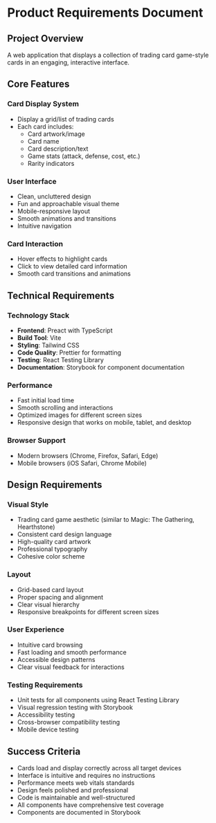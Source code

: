 # Product Requirements Document

## Project Overview

A web application that displays a collection of trading card game-style cards in an engaging, interactive interface.

## Core Features

### Card Display System
- Display a grid/list of trading cards
- Each card includes:
  - Card artwork/image
  - Card name
  - Card description/text
  - Game stats (attack, defense, cost, etc.)
  - Rarity indicators

### User Interface
- Clean, uncluttered design
- Fun and approachable visual theme
- Mobile-responsive layout
- Smooth animations and transitions
- Intuitive navigation

### Card Interaction
- Hover effects to highlight cards
- Click to view detailed card information
- Smooth card transitions and animations

## Technical Requirements

### Technology Stack
- **Frontend**: Preact with TypeScript
- **Build Tool**: Vite
- **Styling**: Tailwind CSS
- **Code Quality**: Prettier for formatting
- **Testing**: React Testing Library
- **Documentation**: Storybook for component documentation

### Performance
- Fast initial load time
- Smooth scrolling and interactions
- Optimized images for different screen sizes
- Responsive design that works on mobile, tablet, and desktop

### Browser Support
- Modern browsers (Chrome, Firefox, Safari, Edge)
- Mobile browsers (iOS Safari, Chrome Mobile)

## Design Requirements

### Visual Style
- Trading card game aesthetic (similar to Magic: The Gathering, Hearthstone)
- Consistent card design language
- High-quality card artwork
- Professional typography
- Cohesive color scheme

### Layout
- Grid-based card layout
- Proper spacing and alignment
- Clear visual hierarchy
- Responsive breakpoints for different screen sizes

### User Experience
- Intuitive card browsing
- Fast loading and smooth performance
- Accessible design patterns
- Clear visual feedback for interactions

### Testing Requirements
- Unit tests for all components using React Testing Library
- Visual regression testing with Storybook
- Accessibility testing
- Cross-browser compatibility testing
- Mobile device testing

## Success Criteria

- Cards load and display correctly across all target devices
- Interface is intuitive and requires no instructions
- Performance meets web vitals standards
- Design feels polished and professional
- Code is maintainable and well-structured
- All components have comprehensive test coverage
- Components are documented in Storybook